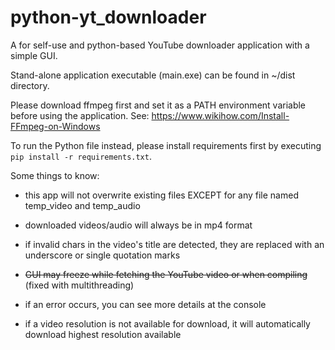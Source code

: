 # python-yt_downloader

A for self-use and python-based YouTube downloader application with a simple GUI.

Stand-alone application executable (main.exe) can be found in ~/dist directory.

Please download ffmpeg first and set it as a PATH environment variable before using the application.
See: https://www.wikihow.com/Install-FFmpeg-on-Windows

To run the Python file instead, please install requirements first by executing `pip install -r requirements.txt`.

Some things to know:

- this app will not overwrite existing files EXCEPT for any file named temp_video and temp_audio

- downloaded videos/audio will always be in mp4 format

- if invalid chars in the video's title are detected, they are replaced with an underscore or single quotation marks

- ~~GUI may freeze while fetching the YouTube video or when compiling~~ (fixed with multithreading)

- if an error occurs, you can see more details at the console

- if a video resolution is not available for download, it will automatically download highest resolution available